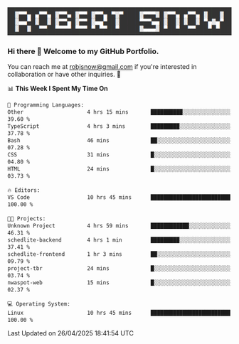 <img alt="myname" src="assets/name.png" />

### Hi there 👋 Welcome to my GitHub Portfolio.
You can reach me at robjsnow@gmail.com if you're interested in collaboration or have other inquiries.  :briefcase:



<!--START_SECTION:waka-->
📊 **This Week I Spent My Time On** 

```text
💬 Programming Languages: 
Other                    4 hrs 15 mins       ██████████░░░░░░░░░░░░░░░   39.60 % 
TypeScript               4 hrs 3 mins        █████████░░░░░░░░░░░░░░░░   37.78 % 
Bash                     46 mins             ██░░░░░░░░░░░░░░░░░░░░░░░   07.28 % 
CSS                      31 mins             █░░░░░░░░░░░░░░░░░░░░░░░░   04.80 % 
HTML                     24 mins             █░░░░░░░░░░░░░░░░░░░░░░░░   03.73 % 

🔥 Editors: 
VS Code                  10 hrs 45 mins      █████████████████████████   100.00 % 

🐱‍💻 Projects: 
Unknown Project          4 hrs 59 mins       ████████████░░░░░░░░░░░░░   46.31 % 
schedlite-backend        4 hrs 1 min         █████████░░░░░░░░░░░░░░░░   37.41 % 
schedlite-frontend       1 hr 3 mins         ██░░░░░░░░░░░░░░░░░░░░░░░   09.79 % 
project-tbr              24 mins             █░░░░░░░░░░░░░░░░░░░░░░░░   03.74 % 
nwaspot-web              15 mins             █░░░░░░░░░░░░░░░░░░░░░░░░   02.37 % 

💻 Operating System: 
Linux                    10 hrs 45 mins      █████████████████████████   100.00 % 
```


 Last Updated on 26/04/2025 18:41:54 UTC
<!--END_SECTION:waka-->

<!--
**robjsnow/robjsnow** is a ✨ _special_ ✨ repository because its `README.md` (this file) appears on your GitHub profile.

Here are some ideas to get you started:

- 🔭 I’m currently working on ...
- 🌱 I’m currently learning ...
- 👯 I’m looking to collaborate on ...
- 🤔 I’m looking for help with ...
- 💬 Ask me about ...
- 📫 How to reach me: ...
- 😄 Pronouns: ...
- ⚡ Fun fact: ...
-->

